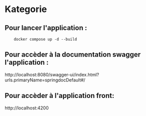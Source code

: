 # Kategorie

## Pour lancer l'application : 
```shell
    docker compose up -d --build
```
## Pour accèder à la documentation swagger l'application :
http://localhost:8080/swagger-ui/index.html?urls.primaryName=springdocDefault#/

## Pour accèder à l'application front:
http://localhost:4200





